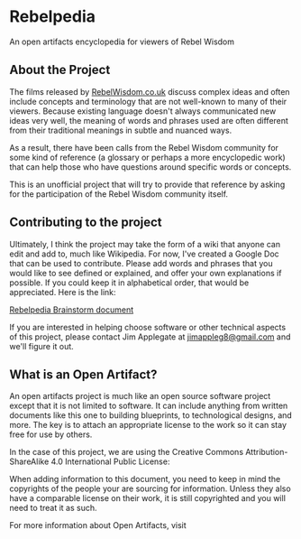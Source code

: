 # Rebelpedia
An open artifacts encyclopedia for viewers of Rebel Wisdom

## About the Project
The films released by [RebelWisdom.co.uk](https://www.RebelWisdom.co.uk/) discuss complex ideas and often include concepts and terminology that are not well-known to many of their viewers. Because existing language doesn't always communicated new ideas very well, the meaning of words and phrases used are often different from their traditional meanings in subtle and nuanced ways.

As a result, there have been calls from the Rebel Wisdom community for some kind of reference (a glossary or perhaps a more encyclopedic work) that can help those who have questions around specific words or concepts.

This is an unofficial project that will try to provide that reference by asking for the participation of the Rebel Wisdom community itself.

## Contributing to the project
Ultimately, I think the project may take the form of a wiki that anyone can edit and add to, much like Wikipedia. For now, I've created a Google Doc that can be used to contribute. Please add words and phrases that you would like to see defined or explained, and offer your own explanations if possible. If you could keep it in alphabetical order, that would be appreciated. Here is the link:

[Rebelpedia Brainstorm document](https://docs.google.com/document/d/1YiOt60CwLd-hsPj53DIjKxcUOqmMpiwzvUn9YO02_vE/edit?usp=sharing)

If you are interested in helping choose software or other technical aspects of this project, please contact Jim Applegate at jimappleg8@gmail.com and we'll figure it out.

## What is an Open Artifact?
An open artifacts project is much like an open source software project except that it is not limited to software. It can include anything from written documents like this one to building blueprints, to technological designs, and more. The key is to attach an appropriate license to the work so it can stay free for use by others.

In the case of this project, we are using the Creative Commons Attribution-ShareAlike 4.0 International Public License: [](https://creativecommons.org/licenses/by-sa/4.0)

When adding information to this document, you need to keep in mind the copyrights of the people your are sourcing for information. Unless they also have a comparable license on their work, it is still copyrighted and you will need to treat it as such.

For more information about Open Artifacts, visit [](https://openartifacts.org/)

